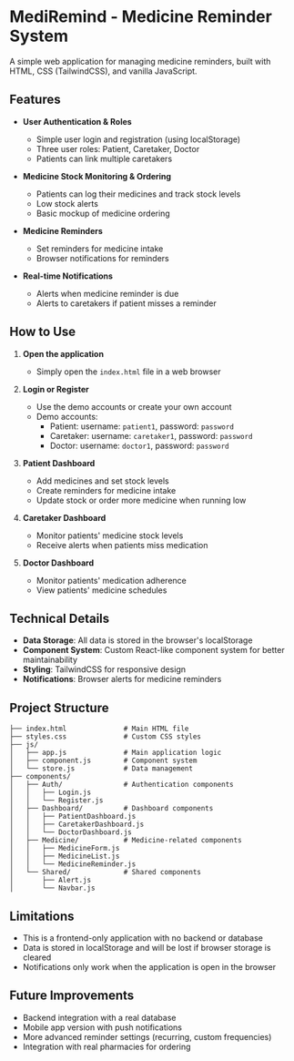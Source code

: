 # MediRemind - Medicine Reminder System

A simple web application for managing medicine reminders, built with HTML, CSS (TailwindCSS), and vanilla JavaScript.

## Features

- **User Authentication & Roles**

  - Simple user login and registration (using localStorage)
  - Three user roles: Patient, Caretaker, Doctor
  - Patients can link multiple caretakers

- **Medicine Stock Monitoring & Ordering**

  - Patients can log their medicines and track stock levels
  - Low stock alerts
  - Basic mockup of medicine ordering

- **Medicine Reminders**

  - Set reminders for medicine intake
  - Browser notifications for reminders

- **Real-time Notifications**
  - Alerts when medicine reminder is due
  - Alerts to caretakers if patient misses a reminder

## How to Use

1. **Open the application**

   - Simply open the `index.html` file in a web browser

2. **Login or Register**

   - Use the demo accounts or create your own account
   - Demo accounts:
     - Patient: username: `patient1`, password: `password`
     - Caretaker: username: `caretaker1`, password: `password`
     - Doctor: username: `doctor1`, password: `password`

3. **Patient Dashboard**

   - Add medicines and set stock levels
   - Create reminders for medicine intake
   - Update stock or order more medicine when running low

4. **Caretaker Dashboard**

   - Monitor patients' medicine stock levels
   - Receive alerts when patients miss medication

5. **Doctor Dashboard**
   - Monitor patients' medication adherence
   - View patients' medicine schedules

## Technical Details

- **Data Storage**: All data is stored in the browser's localStorage
- **Component System**: Custom React-like component system for better maintainability
- **Styling**: TailwindCSS for responsive design
- **Notifications**: Browser alerts for medicine reminders

## Project Structure

```
├── index.html              # Main HTML file
├── styles.css              # Custom CSS styles
├── js/
│   ├── app.js              # Main application logic
│   ├── component.js        # Component system
│   └── store.js            # Data management
├── components/
│   ├── Auth/               # Authentication components
│   │   ├── Login.js
│   │   └── Register.js
│   ├── Dashboard/          # Dashboard components
│   │   ├── PatientDashboard.js
│   │   ├── CaretakerDashboard.js
│   │   └── DoctorDashboard.js
│   ├── Medicine/           # Medicine-related components
│   │   ├── MedicineForm.js
│   │   ├── MedicineList.js
│   │   └── MedicineReminder.js
│   └── Shared/             # Shared components
│       ├── Alert.js
│       └── Navbar.js
```

## Limitations

- This is a frontend-only application with no backend or database
- Data is stored in localStorage and will be lost if browser storage is cleared
- Notifications only work when the application is open in the browser

## Future Improvements

- Backend integration with a real database
- Mobile app version with push notifications
- More advanced reminder settings (recurring, custom frequencies)
- Integration with real pharmacies for ordering
